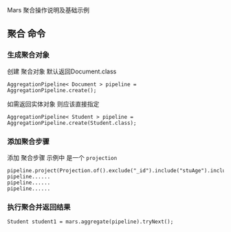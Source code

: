 Mars  聚合操作说明及基础示例

##  聚合 命令 

### 生成聚合对象 
创建 聚合对象 默认返回Document.class  
```
AggregationPipeline< Document > pipeline = AggregationPipeline.create();  
```
如需返回实体对象 则应该直接指定  
```
AggregationPipeline< Student > pipeline = AggregationPipeline.create(Student.class);  
```


### 添加聚合步骤
添加 聚合步骤 示例中 是一个 `projection`
```
pipeline.project(Projection.of().exclude("_id").include("stuAge").include("classNo")); 
pipeline......   
pipeline......   
pipeline......   
```



### 执行聚合并返回结果 
```
Student student1 = mars.aggregate(pipeline).tryNext(); 
```
 